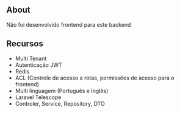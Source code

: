 ## About
Não foi desenvolvido frontend para este backend

## Recursos

- Multi Tenant
- Autenticação JWT
- Redis
- ACL (Controle de acesso a rotas, permissões de acesso para o frontend)
- Multi linguagem (Português e Inglês)
- Laravel Telescope
- Controler, Service, Repository, DTO
